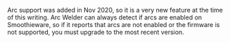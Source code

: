 Arc support was added in Nov 2020, so it is a very new feature at the time of this writing. Arc Welder can always detect
if arcs are enabled on Smoothieware, so if it reports that arcs are not enabled or the firmware is not supported, you
must upgrade to the most recent version.